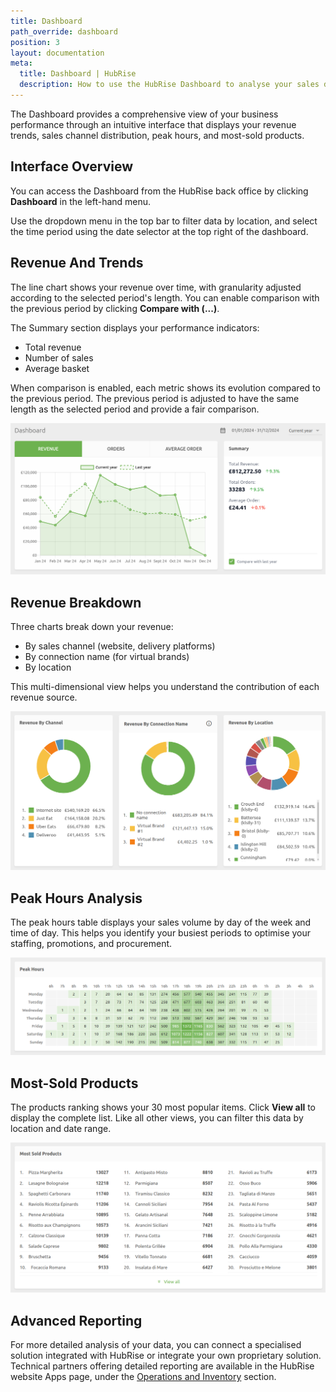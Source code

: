 ```yaml
---
title: Dashboard
path_override: dashboard
position: 3
layout: documentation
meta:
  title: Dashboard | HubRise
  description: How to use the HubRise Dashboard to analyse your sales data, peak hours, and most-sold products.
---
```


The Dashboard provides a comprehensive view of your business performance through an intuitive interface that displays your revenue trends, sales channel distribution, peak hours, and most-sold products.

## Interface Overview

You can access the Dashboard from the HubRise back office by clicking **Dashboard** in the left-hand menu.

Use the dropdown menu in the top bar to filter data by location, and select the time period using the date selector at the top right of the dashboard.

## Revenue And Trends

The line chart shows your revenue over time, with granularity adjusted according to the selected period's length. You can enable comparison with the previous period by clicking **Compare with (...)**.

The Summary section displays your performance indicators:

- Total revenue
- Number of sales
- Average basket

When comparison is enabled, each metric shows its evolution compared to the previous period. The previous period is adjusted to have the same length as the selected period and provide a fair comparison.

![Revenue and trends](./images/082_dashboard_sales.png)

## Revenue Breakdown

Three charts break down your revenue:

- By sales channel (website, delivery platforms)
- By connection name (for virtual brands)
- By location

This multi-dimensional view helps you understand the contribution of each revenue source.

![Revenue breakdown by channel, connection and location](./images/083_dashboard_pies.png)

## Peak Hours Analysis

The peak hours table displays your sales volume by day of the week and time of day. This helps you identify your busiest periods to optimise your staffing, promotions, and procurement.

![Peak hours analysis](./images/084_dashboard_peak_hours.png)

## Most-Sold Products

The products ranking shows your 30 most popular items. Click **View all** to display the complete list. Like all other views, you can filter this data by location and date range.

![Top sales](./images/085_dashboard_top_products.png)

## Advanced Reporting

For more detailed analysis of your data, you can connect a specialised solution integrated with HubRise or integrate your own proprietary solution.
Technical partners offering detailed reporting are available in the HubRise website Apps page, under the [Operations and Inventory](/apps#operations-and-inventory) section.
